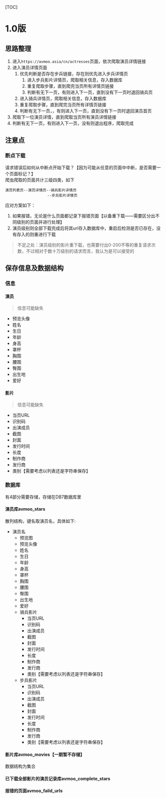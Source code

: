 [TOC]

# 1.0版
## 思路整理
1. 进入`https://avmoo.asia/cn/actresses`页面，依次爬取演员详情链接
2. 进入演员详情页面
    1. 优先判断是否存在步兵链接，存在则优先进入步兵详情页
        1. 进入步兵影片详情页，爬取相关信息，存入数据库
        2. 重复爬取步骤，直到爬完当页所有详情页链接
        3. 判断有无下一页，有则进入下一页，直到没有下一页时退回骑兵页
    2. 进入骑兵详情页，爬取相关信息，存入数据库
    3. 重复爬取步骤，直到爬完当页所有详情页链接
    4. 判断有无下一页，，有则进入下一页，直到没有下一页时退回演员首页
3. 爬取下一位演员详情，直到爬取当页所有演员详情链接
4. 判断有无下一页，有则进入下一页，没有则退出程序，爬取完成

## 注意点
### 断点下载
请求错误后如何从中断点开始下载？【因为可能从任意的页面中中断，是否需要一个页面标记？】<br>
爬虫爬取的页面共计三级四类，如下
```
演员列表页--演员详情页--骑兵影片详情页
                   --步兵影片详情页
```
应对方案如下：
1. 如果报错，无论是什么页面都记录下报错页面【以备重下载——需要区分出不同级别的页面并进行处理】
2. 演员级别则全部下载完成后将其url存入数据库中，重启后检测是否已存在，没有存入的则重进行下载
> 不足之处：演员级别的影片重下载，也需要付出0-200不等的重复请求次数，不过相对于数十万级别的请求而言，我认为是可以接受的

## 保存信息及数据结构
### 信息

#### 演员
> 信息可能缺失
- 预览头像
- 姓名
- 生日
- 年龄
- 身高
- 罩杯
- 胸围
- 腰围
- 臀围
- 出生地
- 爱好

#### 影片
> 信息可能缺失
- 当页URL
- 识别码
- 出演成员
- 截图
- 封面
- 发行时间
- 长度
- 制作商
- 发行商
- 类别【需要考虑以列表还是字符串保存】

### 数据库
有4部分需要存储，存储在DB7数据库里
#### 演员库avmoo_stars
散列结构，键名取演员名，具体如下:

- 演员名
    - 预览图
    - 预览头像
    - 姓名
    - 生日
    - 年龄
    - 身高
    - 罩杯
    - 胸围
    - 腰围
    - 臀围
    - 出生地
    - 爱好  
    - 骑兵影片
        - 当页URL
        - 识别码
        - 出演成员
        - 截图
        - 封面
        - 发行时间
        - 长度
        - 制作商
        - 发行商
        - 类别【需要考虑以列表还是字符串保存】
    - 步兵影片
        - 当页URL
        - 识别码
        - 出演成员
        - 截图
        - 封面
        - 发行时间
        - 长度
        - 制作商
        - 发行商
        - 类别【需要考虑以列表还是字符串保存】

#### 影片库avmoo_movies【一期暂不存储】
数据结构为集合

#### 已下载全部影片的演员记录库avmoo_complete_stars

#### 报错的页面avmoo_faild_urls

